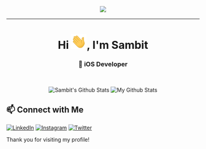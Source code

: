<p align="center">
  <img src="https://github.com/thompsonemerson/thompsonemerson/raw/master/cover-thompson.png" height="200"/>
</p>
<hr>
<h1 align="center">Hi <img src="https://raw.githubusercontent.com/ABSphreak/ABSphreak/master/gifs/Hi.gif" width="40">, I'm Sambit</h1>
<h3 align="center"> iOS Developer</h3>
</p>

<br>
<p align="center">
<img align="center" src="https://github-readme-stats.vercel.app/api?username=Sambit650&include_all_commits=true&count_private=true&show_icons=true&line_height=30&title_color=7A7ADB&icon_color=2234AE&text_color=D3D3D3&bg_color=0,000000,130F40" alt="Sambit's Github Stats">
<img align="center" src="https://github-readme-stats.vercel.app/api/top-langs/?username=Sambit650&line_height=30&title_color=7A7ADB&icon_color=2234AE&text_color=D3D3D3&bg_color=0,000000,130F40" alt="My Github Stats">
</p>

## 📫 Connect with Me

[![LinkedIn](https://img.shields.io/badge/LinkedIn-%230077B5.svg?&style=flat-square&logo=linkedin&logoColor=white)](https://in.linkedin.com/in/sambit-das-54769416a)
[![Instagram](https://img.shields.io/badge/Instagram-%23E4405F.svg?&style=flat-square&logo=instagram&logoColor=white)](https://www.instagram.com/sambit650)
[![Twitter](https://img.shields.io/badge/Twitter-%230077B5.svg?&style=flat-square&logo=twitter&logoColor=white)](https://twitter.com/das_sambit650)

Thank you for visiting my profile!
</div>
